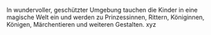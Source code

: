 In wundervoller, geschützter Umgebung tauchen die Kinder in eine magische Welt ein und werden zu Prinzessinnen, Rittern, Königinnen, Königen, Märchentieren und weiteren Gestalten.
xyz
